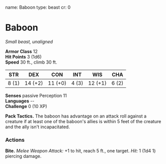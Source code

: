 name: Baboon
type: beast
cr: 0

# Baboon 
_Small beast, unaligned_

**Armor Class** 12    
**Hit Points** 3 (1d6)    
**Speed** 30 ft., climb 30 ft. 

| STR     | DEX     | CON     | INT     | WIS     | CHA     |
|---------|---------|---------|---------|---------|---------|
| 8 (1)  | 14 (+2) | 11 (+0) | 4 (3)  | 12 (+1) | 6 (2)  |   

**Senses** passive Perception 11    
**Languages** --    
**Challenge** 0 (10 XP) 

**Pack Tactics.** The baboon has advantage on an attack roll against a creature if at least one of the baboon's allies is within 5 feet of the creature and the ally isn't incapacitated. 

### Actions    
**Bite.** _Melee Weapon Attack:_ +1 to hit, reach 5 ft., one target. _Hit:_ 1 (1d4  1) piercing damage. 